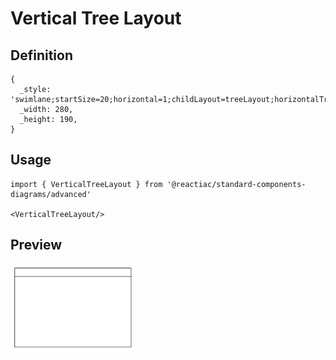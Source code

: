 # Vertical Tree Layout

## Definition

```
{
  _style: 'swimlane;startSize=20;horizontal=1;childLayout=treeLayout;horizontalTree=0;sortEdges=1;resizable=0;containerType=tree;fontSize=12;',
  _width: 280,
  _height: 190,
}
```

## Usage

```
import { VerticalTreeLayout } from '@reactiac/standard-components-diagrams/advanced'

<VerticalTreeLayout/>
```

## Preview

<img src="./vertical-tree-layout.png" width="200"/>
